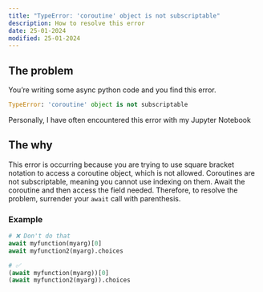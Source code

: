 ```yaml
---
title: "TypeError: 'coroutine' object is not subscriptable"
description: How to resolve this error
date: 25-01-2024
modified: 25-01-2024
---
```


## The problem

You’re writing some async python code and you find this error.

```python
TypeError: 'coroutine' object is not subscriptable
```

Personally,  I have often encountered this error with my Jupyter Notebook

## The why

This error is occurring because you are trying to use square bracket notation to access a coroutine object, which is not allowed. Coroutines are not subscriptable, meaning you cannot use indexing on them. Await the coroutine and then access the field needed.
Therefore, to resolve the problem, surrender your `await` call with parenthesis.

### Example

```python
# ❌ Don't do that
await myfunction(myarg)[0]
await myfunction2(myarg).choices

# ✅
(await myfunction(myarg))[0]
(await myfunction2(myarg)).choices
```
